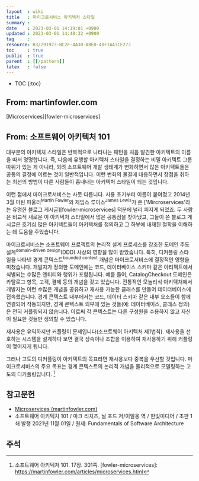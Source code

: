 ```yaml
---
layout  : wiki
title   : 마이크로서비스 아키텍처 스타일
summary : 
date    : 2023-03-01 14:19:01 +0900
updated : 2023-03-01 14:40:32 +0900
tag     : 
resource: B3/291923-BC2F-4A30-ABED-40F1AA3CE273
toc     : true
public  : true
parent  : [[/pattern]]
latex   : false
---
```

* TOC
{:toc}

## From: martinfowler.com

[Microservices][fowler-microservices]

## From: 소프트웨어 아키텍처 101

>
대부분의 아키텍처 스타일은 반복적으로 나타나는 패턴을 처음 발견한 아키텍트의 이름을 따서 명명합니다.
즉, 다음에 유행할 아키텍처 스타일을 결정하는 비밀 아키텍트 그룹 따위가 있는 게 아니라,
외려 소프트웨어 개발 생태계가 변화하면서 많은 아키텍트들은 공통의 결정에 이르는 것이 일반적입니다.
이런 변화의 물결에 대응하면서 장점을 취하는 최선의 방법이 다른 사람들이 흉내내는 아키텍처 스타일이 되는 것입니다.
>
이런 점에서 마이크로서비스는 사뭇 다릅니다.
사용 초기부터 이름이 붙여졌고 2014년 3월 마틴 파울러<sup>Martin Fowler</sup>와 제임스 루이스<sup>James Lewis</sup>가 쓴 ['Mircroservices'라는 유명한 블로그 게시글][fowler-microservices] 덕분에 널리 퍼지게 되었죠.
두 사람은 비교적 새로운 이 아키텍처 스타일에서 많은 공통점을 찾아냈고, 그들이 쓴 블로그 게시글은 호기심 많은 아키텍트들이 아키텍처를 정의하고 그 하부에 내재된 철학을 이해하는 데 도움을 주었습니다.
>
마이크로서비스는 소프트웨어 프로젝트의 논리적 설계 프로세스를 강조한 도메인 주도 설계<sup>domain-driven design</sup>(DDD) 사상의 영향을 많이 받았습니다.
특히, 디커플링 스타일을 나타낸 경계 콘텍스트<sup>bounded context</sup> 개념은 마이크로서비스에 결정적인 영향을 미쳤습니다.
개발자가 정의한 도메인에는 코드, 데이터베이스 스키마 같은 아티팩트에서 식별되는 수많은 엔티티와 행위가 포함됩니다.
예를 들어, CatalogCheckout 도메인은 카탈로그 항목, 고객, 결제 등의 개념을 갖고 있습니다.
전통적인 모놀리식 아키텍처에서 개발자는 이런 수많은 개념을 공유하고 재사용 가능한 클래스를 만들어 데이터베이스에 접속했습니다.
경계 콘텍스트 내부에서는 코드, 데이터 스키마 같은 내부 요소들이 함께 연결되어 작동되지만, 경계 콘텍스트 외부에 있는 것들(예: 데이터베이스, 클래스 정의)은 전혀 커플링되지 않습니다.
이로써 각 콘텍스트는 다른 구성원을 수용하지 않고 자신이 필요한 것들만 정의할 수 있습니다.
>
재사용은 유익하지만 커플링이 문제입니다(소프트웨어 아키텍처 제1법칙).
재사용을 선호하는 시스템을 설계하다 보면 결국 상속이나 조합을 이용하여 재사용하기 위해 커플링이 맺어지게 됩니다.
>
그러나 고도의 디커플링이 아키텍트의 목표라면 재사용보다 중복을 우선할 것입니다.
마이크로서비스의 주요 목표는 경계 콘텍스트의 논리적 개념을 물리적으로 모델링하는 고도의 디커플링입니다.
[^mark-301]

## 참고문헌

- [Microservices (martinfowler.com)]( https://martinfowler.com/articles/microservices.html )
- 소프트웨어 아키텍처 101 / 마크 리처즈, 닐 포드 저/이일웅 역 / 한빛미디어 / 초판 1쇄 발행 2021년 11월 01일 / 원제: Fundamentals of Software Architecture

## 주석
[^mark-301]: 소프트웨어 아키텍처 101. 17장. 301쪽.
[fowler-microservices]: https://martinfowler.com/articles/microservices.html


